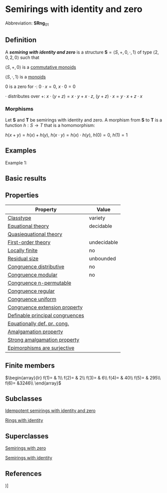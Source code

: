# Semirings with identity and zero

Abbreviation: **SRng**$_{01}$

## Definition
A ***semiring with identity and zero*** is a structure $\mathbf{S}=\langle S,+,0,\cdot,1
\rangle$ of type $\langle 2,0,2,0\rangle$ such that


$\langle S,+,0\rangle$ is a [commutative monoids](commutative_monoids.md)


$\langle S,\cdot,1\rangle$ is a [monoids](monoids.md)


$0$ is a zero for $\cdot$:  $0\cdot x=0$, $x\cdot 0=0$


$\cdot$ distributes over $+$:  $x\cdot(y+z)=x\cdot y+x\cdot z$, $(y+z)\cdot x=y\cdot x+z\cdot x$

### Morphisms
Let $\mathbf{S}$ and $\mathbf{T}$ be semirings with identity and zero. A morphism from $\mathbf{S}$
to $\mathbf{T}$ is a function $h:S\rightarrow T$ that is a homomorphism: 

$h(x+y)=h(x)+h(y)$, $h(x\cdot y)=h(x)\cdot h(y)$, $h(0)=0$, $h(1)=1$

## Examples
Example 1: 

## Basic results

## Properties


|Property|Value|
|---|---|
|[Classtype](classtype.md)  |variety |
|[Equational theory](equational_theory.md)  |decidable |
|[Quasiequational theory](quasiequational_theory.md)  | |
|[First-order theory](first-order_theory.md)  |undecidable |
|[Locally finite](locally_finite.md)  |no |
|[Residual size](residual_size.md)  |unbounded |
|[Congruence distributive](congruence_distributive.md)  |no |
|[Congruence modular](congruence_modular.md)  |no |
|[Congruence n-permutable](congruence_n-permutable.md)  | |
|[Congruence regular](congruence_regular.md)  | |
|[Congruence uniform](congruence_uniform.md)  | |
|[Congruence extension property](congruence_extension_property.md)  | |
|[Definable principal congruences](definable_principal_congruences.md)  | |
|[Equationally def. pr. cong.](equationally_def._pr._cong..md)  | |
|[Amalgamation property](amalgamation_property.md)  | |
|[Strong amalgamation property](strong_amalgamation_property.md)  | |
|[Epimorphisms are surjective](epimorphisms_are_surjective.md)  | |
## Finite members

$\begin{array}{lr}
f(1)= &   1\\
f(2)= &   2\\
f(3)= &   6\\
f(4)= &  40\\
f(5)= & 295\\
f(6)= &3246\\
\end{array}$

## Subclasses
[Idempotent semirings with identity and zero](idempotent_semirings_with_identity_and_zeros.md) 

[Rings with identity](rings_with_identitys.md) 

## Superclasses
[Semirings with zero](semirings_with_zeros.md) 

[Semirings with identity](semirings_with_identitys.md) 


## References


)]